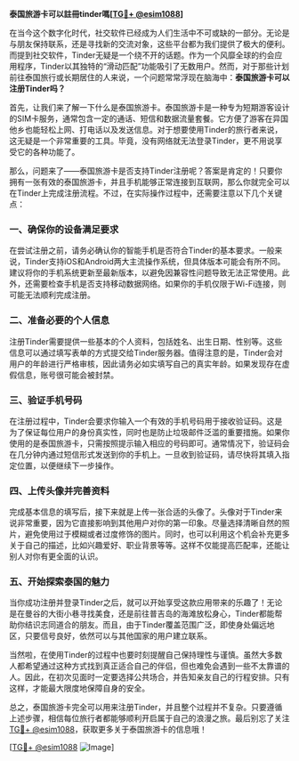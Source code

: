 **泰国旅游卡可以註冊tinder嗎[[TG💪+ @esim1088](https://t.me/s/esim1088)]**

在当今这个数字化时代，社交软件已经成为人们生活中不可或缺的一部分。无论是与朋友保持联系，还是寻找新的交流对象，这些平台都为我们提供了极大的便利。而提到社交软件，Tinder无疑是一个绕不开的话题。作为一个风靡全球的约会应用程序，Tinder以其独特的“滑动匹配”功能吸引了无数用户。然而，对于那些计划前往泰国旅行或长期居住的人来说，一个问题常常浮现在脑海中：**泰国旅游卡可以注册Tinder吗？**

首先，让我们来了解一下什么是泰国旅游卡。泰国旅游卡是一种专为短期游客设计的SIM卡服务，通常包含一定的通话、短信和数据流量套餐。它方便了游客在异国他乡也能轻松上网、打电话以及发送信息。对于想要使用Tinder的旅行者来说，这无疑是一个非常重要的工具。毕竟，没有网络就无法登录Tinder，更不用说享受它的各种功能了。

那么，问题来了——泰国旅游卡是否支持Tinder注册呢？答案是肯定的！只要你拥有一张有效的泰国旅游卡，并且手机能够正常连接到互联网，那么你就完全可以在Tinder上完成注册流程。不过，在实际操作过程中，还需要注意以下几个关键点：

### 一、确保你的设备满足要求

在尝试注册之前，请务必确认你的智能手机是否符合Tinder的基本要求。一般来说，Tinder支持iOS和Android两大主流操作系统，但具体版本可能会有所不同。建议将你的手机系统更新至最新版本，以避免因兼容性问题导致无法正常使用。此外，还需要检查手机是否支持移动数据网络。如果你的手机仅限于Wi-Fi连接，则可能无法顺利完成注册。

### 二、准备必要的个人信息

注册Tinder需要提供一些基本的个人资料，包括姓名、出生日期、性别等。这些信息可以通过填写表单的方式提交给Tinder服务器。值得注意的是，Tinder会对用户的年龄进行严格审核，因此请务必如实填写自己的真实年龄。如果发现存在虚假信息，账号很可能会被封禁。

### 三、验证手机号码

在注册过程中，Tinder会要求你输入一个有效的手机号码用于接收验证码。这是为了保证每位用户的身份真实性，同时也是防止垃圾邮件泛滥的重要措施。如果你使用的是泰国旅游卡，只需按照提示输入相应的号码即可。通常情况下，验证码会在几分钟内通过短信形式发送到你的手机上。一旦收到验证码，请尽快将其填入指定位置，以便继续下一步操作。

### 四、上传头像并完善资料

完成基本信息的填写后，接下来就是上传一张合适的头像了。头像对于Tinder来说非常重要，因为它直接影响到其他用户对你的第一印象。尽量选择清晰自然的照片，避免使用过于模糊或者过度修饰的图片。同时，也可以利用这个机会补充更多关于自己的描述，比如兴趣爱好、职业背景等等。这样不仅能提高匹配率，还能让别人对你有更全面的认识。

### 五、开始探索泰国的魅力

当你成功注册并登录Tinder之后，就可以开始享受这款应用带来的乐趣了！无论是在曼谷的大街小巷寻找美食，还是前往普吉岛的海滩放松身心，Tinder都能帮助你结识志同道合的朋友。而且，由于Tinder覆盖范围广泛，即使身处偏远地区，只要信号良好，依然可以与其他国家的用户建立联系。

当然啦，在使用Tinder的过程中也要时刻提醒自己保持理性与谨慎。虽然大多数人都希望通过这种方式找到真正适合自己的伴侣，但也难免会遇到一些不太靠谱的人。因此，在初次见面时一定要选择公共场合，并告知亲友自己的行程安排。只有这样，才能最大限度地保障自身的安全。

总之，泰国旅游卡完全可以用来注册Tinder，并且整个过程并不复杂。只要遵循上述步骤，相信每位旅行者都能够顺利开启属于自己的浪漫之旅。最后别忘了关注[TG💪+ @esim1088](https://t.me/s/esim1088)，获取更多关于泰国旅游卡的信息哦！

[[TG💪+ @esim1088](https://t.me/s/esim1088) ![Image](https://i.postimg.cc/4NQfJmqS/Snipaste-2025-05-13-00-14-12.png)]